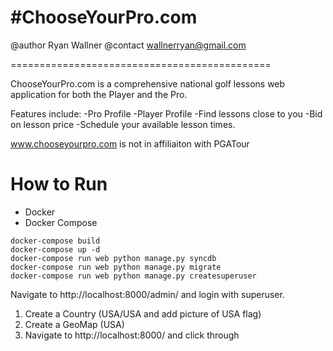 #ChooseYourPro.com
=============================================

@author  Ryan Wallner
@contact wallnerryan@gmail.com

=============================================

ChooseYourPro.com is a comprehensive national golf lessons web application
for both the Player and the Pro.

Features include:
	-Pro Profile
	-Player Profile
	-Find lessons close to you
	-Bid on lesson price
	-Schedule your available lesson times.

www.chooseyourpro.com is not in affiliaiton with PGATour

# How to Run

- Docker
- Docker Compose

```
docker-compose build
docker-compose up -d
docker-compose run web python manage.py syncdb
docker-compose run web python manage.py migrate
docker-compose run web python manage.py createsuperuser
```

Navigate to http://localhost:8000/admin/ and login with superuser.

1. Create a Country (USA/USA and add picture of USA flag)
2. Create a GeoMap (USA) 
3. Navigate to http://localhost:8000/ and click through
